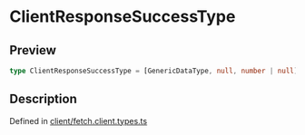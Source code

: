 
      
# ClientResponseSuccessType

<div class="api-docs__section" data-reactroot="">

## Preview

</div><div class="api-docs__preview type single" data-reactroot="">

```ts
type ClientResponseSuccessType = [GenericDataType, null, number | null];
```

</div><div class="api-docs__section" data-reactroot="">

## Description

</div><div class="api-docs__description" data-reactroot=""><span class="api-docs__do-not-parse">



</span></div><div class="api-docs__definition" data-reactroot="">

Defined in [client/fetch.client.types.ts](https://github.com/BetterTyped/hyper-fetch/blob/089b54eb/packages/core/src/client/fetch.client.types.ts#L18)

</div>